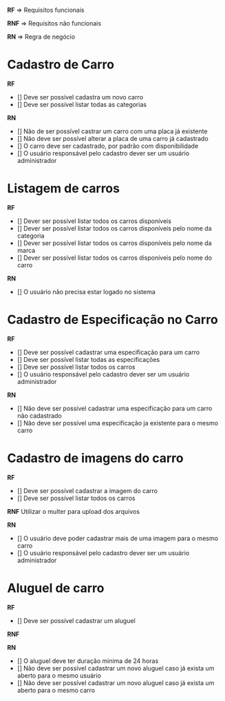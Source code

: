**RF** => Requisitos funcionais

**RNF** => Requisitos não funcionais

**RN** => Regra de negócio

# Cadastro de Carro

**RF**
- [] Deve ser possível cadastra um novo carro
- [] Deve ser possível listar todas as categorias

**RN**
- [] Não de ser possível castrar um carro com uma placa já existente
- [] Não deve ser possível alterar a placa de uma carro já cadastrado
- [] O carro deve ser cadastrado, por padrão com disponibilidade
- [] O usuário responsável pelo cadastro dever ser um usuário administrador

# Listagem de carros

**RF**
- [] Dever ser possível listar todos os carros disponíveis
- [] Dever ser possível listar todos os carros disponíveis pelo nome da categoria
- [] Dever ser possível listar todos os carros disponíveis pelo nome da marca
- [] Dever ser possível listar todos os carros disponíveis pelo nome do carro

**RN**
- [] O usuário não precisa estar logado no sistema

# Cadastro de Especificação no Carro

**RF**
- [] Deve ser possível cadastrar uma especificação para um carro
- [] Deve ser possível listar todas as especificações
- [] Deve ser possível listar todos os carros
- [] O usuário responsável pelo cadastro dever ser um usuário administrador

**RN**
- [] Não deve ser possível cadastrar uma especificação para um carro não cadastrado
- [] Não deve ser possível uma especificação ja existente para o mesmo carro

# Cadastro de imagens do carro

**RF**
- [] Deve ser possível cadastrar a imagem do carro
- [] Deve ser possível listar todos os carros

**RNF**
Utilizar o multer para upload dos arquivos

**RN**
- [] O usuário deve poder cadastrar mais de uma imagem para o mesmo carro
- [] O usuário responsável pelo cadastro dever ser um usuário administrador

# Aluguel de carro

**RF**
- [] Deve ser possível cadastrar um aluguel 

**RNF**

**RN**
- [] O aluguel deve ter duração minima de 24 horas
- [] Não deve ser possível cadastrar um novo aluguel caso já exista um aberto para o mesmo usuário
- [] Não deve ser possível cadastrar um novo aluguel caso já exista um aberto para o mesmo carro